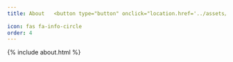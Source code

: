 ```yaml
---
title: About   <button type="button" onclick="location.href='../assets/test.pdf';"><img src="../assets/test.png" style="border:none;background-color:#ffffff;" width="12" height="12"></button>
  
icon: fas fa-info-circle
order: 4
---
```

{% include about.html %}
